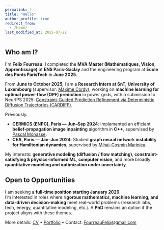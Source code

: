 ```yaml
---
permalink: /
title: "Hello"
author_profile: true
redirect_from:
  - /home/
last_modified_at: 2025-07-22
---
```


## Who am I?

I'm **Felix Fourreau**. I completed the **MVA Master (Mathématiques, Vision, Apprentissage)** at **ENS Paris-Saclay** and the engineering program at **École des Ponts ParisTech** in **June 2025**.

From **June to October 2025**, I am a **Research Intern at SnT, University of Luxembourg** (supervisor: [Maxime Cordy](https://scholar.google.com/citations?user=sRXHjkIAAAAJ&hl=fr)), working on **machine learning for optimal power-flow (OPF) prediction** in power grids, with a submission to NeurIPS 2025: [Constraint-Guided Prediction Refinement via Deterministic Diffusion Trajectories (CARDIFF)](https://arxiv.org/abs/2506.12911).

Previously:
- **CERMICS (ENPC), Paris — Jun–Sep 2024**: Implemented an efficient **belief-propagation image inpainting** algorithm in **C++**, supervised by [Pascal Monasse](https://scholar.google.com/citations?user=dZRK3HsAAAAJ&hl=fr).
- **CEA, Paris — Jan–Jun 2024**: Studied **graph neural network instability for Hamiltonian dynamics**, supervised by [Mihai-Cosmin Marinica](https://scholar.google.com/citations?user=Yfj9RqUAAAAJ&hl=en).

My interests: **generative modeling (diffusion / flow matching)**, **constraint-satisfying & physics-informed ML**, **computer vision**, and more broadly **quantitative modeling and optimization under uncertainty**.

## Open to Opportunities

I am seeking a **full-time position starting January 2026**.  
I’m interested in roles where **rigorous mathematics, machine learning, and data-driven decision-making** meet real-world problems (research labs, tech, energy, quantitative modeling, etc.). A **PhD** remains an option if the project aligns with these themes.

More details: [CV](/cv) • [Portfolio](/portfolio) • Contact: [FourreauFelix@gmail.com](mailto:FourreauFelix@gmail.com)